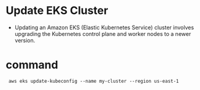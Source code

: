 # Update EKS Cluster

- Updating an Amazon EKS (Elastic Kubernetes Service) cluster involves upgrading the Kubernetes 
 control plane and worker nodes to a newer version.

 # command 

     aws eks update-kubeconfig --name my-cluster --region us-east-1
     
